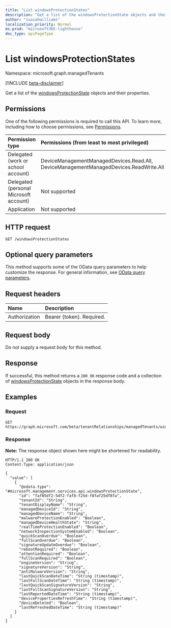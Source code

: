 ```yaml
---
title: "List windowsProtectionStates"
description: "Get a list of the windowsProtectionState objects and their properties."
author: "isaiahwilliams"
localization_priority: Normal
ms.prod: "microsoft365-lighthouse"
doc_type: apiPageType
---
```


# List windowsProtectionStates
Namespace: microsoft.graph.managedTenants

[!INCLUDE [beta-disclaimer](../../includes/beta-disclaimer.md)]

Get a list of the [windowsProtectionState](../resources/managedTenants-windowsprotectionstate.md) objects and their properties.

## Permissions
One of the following permissions is required to call this API. To learn more, including how to choose permissions, see [Permissions](/graph/permissions-reference).

|Permission type|Permissions (from least to most privileged)|
|:---|:---|
|Delegated (work or school account)|DeviceManagementManagedDevices.Read.All, DeviceManagementManagedDevices.ReadWrite.All|
|Delegated (personal Microsoft account)|Not supported|
|Application|Not supported|

## HTTP request

<!-- {
  "blockType": "ignored"
}
-->
``` http
GET /windowsProtectionStates
```

## Optional query parameters
This method supports some of the OData query parameters to help customize the response. For general information, see [OData query parameters](/graph/query-parameters).

## Request headers
|Name|Description|
|:---|:---|
|Authorization|Bearer {token}. Required.|

## Request body
Do not supply a request body for this method.

## Response

If successful, this method returns a `200 OK` response code and a collection of [windowsProtectionState](../resources/managedTenants-windowsprotectionstate.md) objects in the response body.

## Examples

### Request
<!-- {
  "blockType": "request",
  "name": "list_windowsprotectionstate"
}
-->
``` http
GET https://graph.microsoft.com/beta/tenantRelationships/managedTenants/windowsProtectionStates
```


### Response
**Note:** The response object shown here might be shortened for readability.
<!-- {
  "blockType": "response",
  "truncated": true,
  "@odata.type": "Collection(microsoft.management.services.api.windowsProtectionState)"
}
-->
``` http
HTTP/1.1 200 OK
Content-Type: application/json

{
  "value": [
    {
      "@odata.type": "#microsoft.management.services.api.windowsProtectionState",
      "id": "faf85df2-5df2-faf8-f25d-f8faf25df8fa",
      "tenantId": "String",
      "tenantDisplayName": "String",
      "managedDeviceId": "String",
      "managedDeviceName": "String",
      "malwareProtectionEnabled": "Boolean",
      "managedDeviceHealthState": "String",
      "realTimeProtectionEnabled": "Boolean",
      "networkInspectionSystemEnabled": "Boolean",
      "quickScanOverdue": "Boolean",
      "fullScanOverdue": "Boolean",
      "signatureUpdateOverdue": "Boolean",
      "rebootRequired": "Boolean",
      "attentionRequired": "Boolean",
      "fullScanRequired": "Boolean",
      "engineVersion": "String",
      "signatureVersion": "String",
      "antiMalwareVersion": "String",
      "lastQuickScanDateTime": "String (timestamp)",
      "lastFullScanDateTime": "String (timestamp)",
      "lastQuickScanSignatureVersion": "String",
      "lastFullScanSignatureVersion": "String",
      "lastReportedDateTime": "String (timestamp)",
      "devicePropertiesRefreshTime": "String (timestamp)",
      "deviceDeleted": "Boolean",
      "lastRefreshedDateTime": "String (timestamp)"
    }
  ]
}
```
